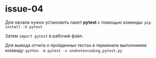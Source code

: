 # issue-04

Для начала нужно установить пакет **pytest** с помощью команды: ```pip install -U pytest```

Затем ```import pytest``` в рабочий файл.
 
Для вывода отчета о пройденных тестах в терминале выполнияем команду: ```python -m pytest -v onehotencoding_pytest.py```
